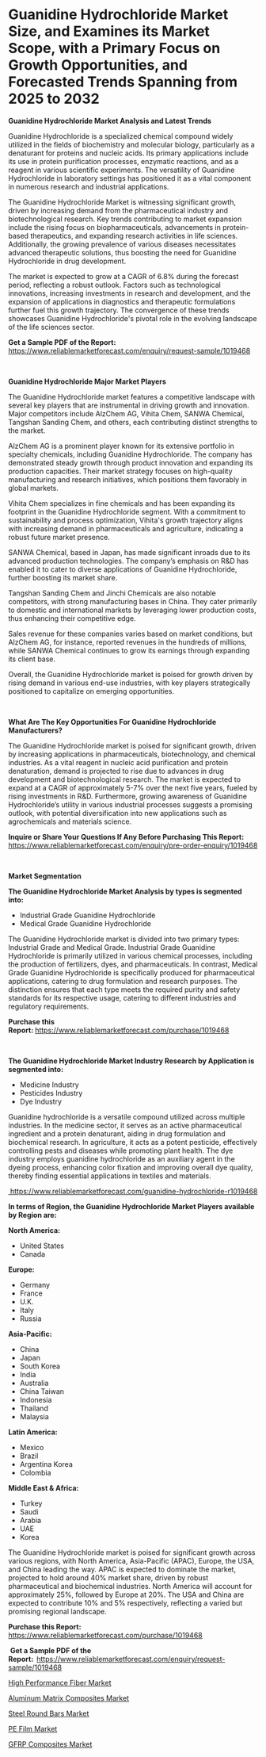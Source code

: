 <p><h1>Guanidine Hydrochloride Market Size, and Examines its Market Scope, with a Primary Focus on Growth Opportunities, and Forecasted Trends Spanning from 2025 to 2032</h1></p><p><strong>Guanidine Hydrochloride Market Analysis and Latest Trends</strong></p>
<p><p>Guanidine Hydrochloride is a specialized chemical compound widely utilized in the fields of biochemistry and molecular biology, particularly as a denaturant for proteins and nucleic acids. Its primary applications include its use in protein purification processes, enzymatic reactions, and as a reagent in various scientific experiments. The versatility of Guanidine Hydrochloride in laboratory settings has positioned it as a vital component in numerous research and industrial applications.</p><p>The Guanidine Hydrochloride Market is witnessing significant growth, driven by increasing demand from the pharmaceutical industry and biotechnological research. Key trends contributing to market expansion include the rising focus on biopharmaceuticals, advancements in protein-based therapeutics, and expanding research activities in life sciences. Additionally, the growing prevalence of various diseases necessitates advanced therapeutic solutions, thus boosting the need for Guanidine Hydrochloride in drug development.</p><p>The market is expected to grow at a CAGR of 6.8% during the forecast period, reflecting a robust outlook. Factors such as technological innovations, increasing investments in research and development, and the expansion of applications in diagnostics and therapeutic formulations further fuel this growth trajectory. The convergence of these trends showcases Guanidine Hydrochloride's pivotal role in the evolving landscape of the life sciences sector.</p></p>
<p><strong>Get a Sample PDF of the Report:&nbsp;</strong> <a href="https://www.reliablemarketforecast.com/enquiry/request-sample/1019468?utm_campaign=1842&utm_medium=2&utm_source=Github&utm_content=ia&utm_term=02042025&utm_id=guanidine-hydrochloride">https://www.reliablemarketforecast.com/enquiry/request-sample/1019468</a></p>
<p>&nbsp;</p>
<p><strong>Guanidine Hydrochloride Major Market Players</strong></p>
<p><p>The Guanidine Hydrochloride market features a competitive landscape with several key players that are instrumental in driving growth and innovation. Major competitors include AlzChem AG, Vihita Chem, SANWA Chemical, Tangshan Sanding Chem, and others, each contributing distinct strengths to the market.</p><p>AlzChem AG is a prominent player known for its extensive portfolio in specialty chemicals, including Guanidine Hydrochloride. The company has demonstrated steady growth through product innovation and expanding its production capacities. Their market strategy focuses on high-quality manufacturing and research initiatives, which positions them favorably in global markets.</p><p>Vihita Chem specializes in fine chemicals and has been expanding its footprint in the Guanidine Hydrochloride segment. With a commitment to sustainability and process optimization, Vihita's growth trajectory aligns with increasing demand in pharmaceuticals and agriculture, indicating a robust future market presence.</p><p>SANWA Chemical, based in Japan, has made significant inroads due to its advanced production technologies. The company’s emphasis on R&D has enabled it to cater to diverse applications of Guanidine Hydrochloride, further boosting its market share.</p><p>Tangshan Sanding Chem and Jinchi Chemicals are also notable competitors, with strong manufacturing bases in China. They cater primarily to domestic and international markets by leveraging lower production costs, thus enhancing their competitive edge.</p><p>Sales revenue for these companies varies based on market conditions, but AlzChem AG, for instance, reported revenues in the hundreds of millions, while SANWA Chemical continues to grow its earnings through expanding its client base.</p><p>Overall, the Guanidine Hydrochloride market is poised for growth driven by rising demand in various end-use industries, with key players strategically positioned to capitalize on emerging opportunities.</p></p>
<p>&nbsp;</p>
<p><strong>What Are The Key Opportunities For Guanidine Hydrochloride Manufacturers?</strong></p>
<p><p>The Guanidine Hydrochloride market is poised for significant growth, driven by increasing applications in pharmaceuticals, biotechnology, and chemical industries. As a vital reagent in nucleic acid purification and protein denaturation, demand is projected to rise due to advances in drug development and biotechnological research. The market is expected to expand at a CAGR of approximately 5-7% over the next five years, fueled by rising investments in R&D. Furthermore, growing awareness of Guanidine Hydrochloride’s utility in various industrial processes suggests a promising outlook, with potential diversification into new applications such as agrochemicals and materials science.</p></p>
<p><strong>Inquire or Share Your Questions If Any Before Purchasing This Report:</strong> <a href="https://www.reliablemarketforecast.com/enquiry/pre-order-enquiry/1019468?utm_campaign=1842&utm_medium=2&utm_source=Github&utm_content=ia&utm_term=02042025&utm_id=guanidine-hydrochloride">https://www.reliablemarketforecast.com/enquiry/pre-order-enquiry/1019468</a></p>
<p>&nbsp;</p>
<p><strong>Market Segmentation</strong></p>
<p><strong>The Guanidine Hydrochloride Market Analysis by types is segmented into:</strong></p>
<p><ul><li>Industrial Grade Guanidine Hydrochloride</li><li>Medical Grade Guanidine Hydrochloride</li></ul></p>
<p><p>The Guanidine Hydrochloride market is divided into two primary types: Industrial Grade and Medical Grade. Industrial Grade Guanidine Hydrochloride is primarily utilized in various chemical processes, including the production of fertilizers, dyes, and pharmaceuticals. In contrast, Medical Grade Guanidine Hydrochloride is specifically produced for pharmaceutical applications, catering to drug formulation and research purposes. The distinction ensures that each type meets the required purity and safety standards for its respective usage, catering to different industries and regulatory requirements.</p></p>
<p><strong>Purchase this Report:&nbsp;</strong><a href="https://www.reliablemarketforecast.com/purchase/1019468?utm_campaign=1842&utm_medium=2&utm_source=Github&utm_content=ia&utm_term=02042025&utm_id=guanidine-hydrochloride">https://www.reliablemarketforecast.com/purchase/1019468</a></p>
<p>&nbsp;</p>
<p><strong>The Guanidine Hydrochloride Market Industry Research by Application is segmented into:</strong></p>
<p><ul><li>Medicine Industry</li><li>Pesticides Industry</li><li>Dye Industry</li></ul></p>
<p><p>Guanidine hydrochloride is a versatile compound utilized across multiple industries. In the medicine sector, it serves as an active pharmaceutical ingredient and a protein denaturant, aiding in drug formulation and biochemical research. In agriculture, it acts as a potent pesticide, effectively controlling pests and diseases while promoting plant health. The dye industry employs guanidine hydrochloride as an auxiliary agent in the dyeing process, enhancing color fixation and improving overall dye quality, thereby finding essential applications in textiles and materials.</p></p>
<p><a href="https://www.reliablemarketforecast.com/guanidine-hydrochloride-r1019468?utm_campaign=1842&utm_medium=2&utm_source=Github&utm_content=ia&utm_term=02042025&utm_id=guanidine-hydrochloride">&nbsp;https://www.reliablemarketforecast.com/guanidine-hydrochloride-r1019468</a></p>
<p><strong>In terms of Region, the Guanidine Hydrochloride Market Players available by Region are:</strong></p>
<p>
    <p> <strong> North America: </strong>
        <ul>
            <li>United States</li>
            <li>Canada</li>
        </ul>
        </p> 
    <p> <strong> Europe: </strong>
        <ul>
            <li>Germany</li>
            <li>France</li>
            <li>U.K.</li>
            <li>Italy</li>
            <li>Russia</li>
        </ul>
        </p> 
    <p> <strong> Asia-Pacific: </strong>
        <ul>
            <li>China</li>
            <li>Japan</li>
            <li>South Korea</li>
            <li>India</li>
            <li>Australia</li>
            <li>China Taiwan</li>
            <li>Indonesia</li>
            <li>Thailand</li>
            <li>Malaysia</li>
        </ul>
        </p> 
    <p> <strong> Latin America: </strong>
        <ul>
            <li>Mexico</li>
            <li>Brazil</li>
            <li>Argentina Korea</li>
            <li>Colombia</li>
        </ul>
        </p> 
    <p> <strong> Middle East & Africa: </strong>
        <ul>
            <li>Turkey</li>
            <li>Saudi</li>
            <li>Arabia</li>
            <li>UAE</li>
            <li>Korea</li>
        </ul>
    </p>
    </p>
<p><p>The Guanidine Hydrochloride market is poised for significant growth across various regions, with North America, Asia-Pacific (APAC), Europe, the USA, and China leading the way. APAC is expected to dominate the market, projected to hold around 40% market share, driven by robust pharmaceutical and biochemical industries. North America will account for approximately 25%, followed by Europe at 20%. The USA and China are expected to contribute 10% and 5% respectively, reflecting a varied but promising regional landscape.</p></p>
<p><strong>Purchase this Report: </strong><a href="https://www.reliablemarketforecast.com/purchase/1019468?utm_campaign=1842&utm_medium=2&utm_source=Github&utm_content=ia&utm_term=02042025&utm_id=guanidine-hydrochloride">https://www.reliablemarketforecast.com/purchase/1019468</a></p>
<p>&nbsp;<strong>Get a Sample PDF of the Report:&nbsp;&nbsp;</strong><a href="https://www.reliablemarketforecast.com/enquiry/request-sample/1019468?utm_campaign=1842&utm_medium=2&utm_source=Github&utm_content=ia&utm_term=02042025&utm_id=guanidine-hydrochloride">https://www.reliablemarketforecast.com/enquiry/request-sample/1019468</a></p>
<p><strong></strong></p>
<p><p><a href="https://github.com/gitfwelday/Market-Research-Report-List-1/blob/main/high-performance-fiber-market.md?utm_campaign=1842&utm_medium=2&utm_source=Github&utm_content=ia&utm_term=02042025&utm_id=guanidine-hydrochloride">High Performance Fiber Market</a></p><p><a href="https://github.com/hayasiorover/Market-Research-Report-List-1/blob/main/aluminum-matrix-composites-market.md?utm_campaign=1842&utm_medium=2&utm_source=Github&utm_content=ia&utm_term=02042025&utm_id=guanidine-hydrochloride">Aluminum Matrix Composites Market</a></p><p><a href="https://github.com/tandyorandby/Market-Research-Report-List-1/blob/main/steel-round-bars-market.md?utm_campaign=1842&utm_medium=2&utm_source=Github&utm_content=ia&utm_term=02042025&utm_id=guanidine-hydrochloride">Steel Round Bars Market</a></p><p><a href="https://github.com/janskudiony/Market-Research-Report-List-1/blob/main/pe-film-market.md?utm_campaign=1842&utm_medium=2&utm_source=Github&utm_content=ia&utm_term=02042025&utm_id=guanidine-hydrochloride">PE Film Market</a></p><p><a href="https://github.com/mronmizoe/Market-Research-Report-List-1/blob/main/gfrp-composites-market.md?utm_campaign=1842&utm_medium=2&utm_source=Github&utm_content=ia&utm_term=02042025&utm_id=guanidine-hydrochloride">GFRP Composites Market</a></p></p>